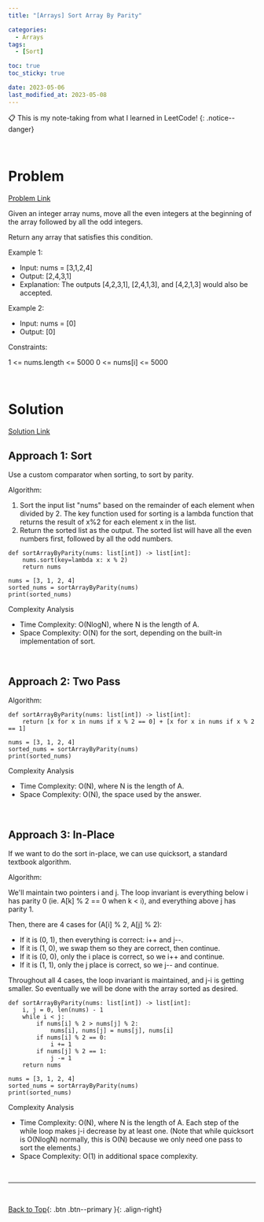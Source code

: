 ```yaml
---
title: "[Arrays] Sort Array By Parity"

categories:
  - Arrays
tags:
  - [Sort]

toc: true
toc_sticky: true

date: 2023-05-06
last_modified_at: 2023-05-08
---
```


<!-- {% capture notice-2 %}

📋 This is the tech-news archives to help me keep track of what I am interested in!

- Reference tech news link: <https://thenextweb.com/news/blockchain-development-tech-career>
  {% endcapture %}

<div class="notice--danger">{{ notice-2 | markdownify }}</div> -->

📋 This is my note-taking from what I learned in LeetCode!
{: .notice--danger}

<br>

# Problem

[Problem Link](https://leetcode.com/explore/learn/card/fun-with-arrays/511/in-place-operations/3260/)

Given an integer array nums, move all the even integers at the beginning of the array followed by all the odd integers.

Return any array that satisfies this condition.

Example 1:

- Input: nums = [3,1,2,4]
- Output: [2,4,3,1]
- Explanation: The outputs [4,2,3,1], [2,4,1,3], and [4,2,1,3] would also be accepted.

Example 2:

- Input: nums = [0]
- Output: [0]

Constraints:

1 <= nums.length <= 5000
0 <= nums[i] <= 5000

<br>

# Solution

[Solution Link](https://leetcode.com/problems/sort-array-by-parity/editorial/)

## Approach 1: Sort

Use a custom comparator when sorting, to sort by parity.

Algorithm:

1. Sort the input list "nums" based on the remainder of each element when divided by 2. The key function used for sorting is a lambda function that returns the result of x%2 for each element x in the list.
2. Return the sorted list as the output. The sorted list will have all the even numbers first, followed by all the odd numbers.

```
def sortArrayByParity(nums: list[int]) -> list[int]:
    nums.sort(key=lambda x: x % 2)
    return nums

nums = [3, 1, 2, 4]
sorted_nums = sortArrayByParity(nums)
print(sorted_nums)
```

Complexity Analysis

- Time Complexity: O(Nlog⁡N), where N is the length of A.
- Space Complexity: O(N) for the sort, depending on the built-in implementation of sort.

<br>

## Approach 2: Two Pass

Algorithm:

```
def sortArrayByParity(nums: list[int]) -> list[int]:
    return [x for x in nums if x % 2 == 0] + [x for x in nums if x % 2 == 1]

nums = [3, 1, 2, 4]
sorted_nums = sortArrayByParity(nums)
print(sorted_nums)
```

Complexity Analysis

- Time Complexity: O(N), where N is the length of A.
- Space Complexity: O(N), the space used by the answer.

<br>

## Approach 3: In-Place

If we want to do the sort in-place, we can use quicksort, a standard textbook algorithm.

Algorithm:

We'll maintain two pointers i and j. The loop invariant is everything below i has parity 0 (ie. A[k] % 2 == 0 when k < i), and everything above j has parity 1.

Then, there are 4 cases for (A[i] % 2, A[j] % 2):

- If it is (0, 1), then everything is correct: i++ and j--.
- If it is (1, 0), we swap them so they are correct, then continue.
- If it is (0, 0), only the i place is correct, so we i++ and continue.
- If it is (1, 1), only the j place is correct, so we j-- and continue.

Throughout all 4 cases, the loop invariant is maintained, and j-i is getting smaller. So eventually we will be done with the array sorted as desired.

```
def sortArrayByParity(nums: list[int]) -> list[int]:
    i, j = 0, len(nums) - 1
    while i < j:
        if nums[i] % 2 > nums[j] % 2:
            nums[i], nums[j] = nums[j], nums[i]
        if nums[i] % 2 == 0:
            i += 1
        if nums[j] % 2 == 1:
            j -= 1
    return nums

nums = [3, 1, 2, 4]
sorted_nums = sortArrayByParity(nums)
print(sorted_nums)
```

Complexity Analysis

- Time Complexity: O(N), where N is the length of A. Each step of the while loop makes j-i decrease by at least one. (Note that while quicksort is O(Nlog⁡N) normally, this is O(N) because we only need one pass to sort the elements.)
- Space Complexity: O(1) in additional space complexity.

<br>

---

<br>

[Back to Top](#){: .btn .btn--primary }{: .align-right}
